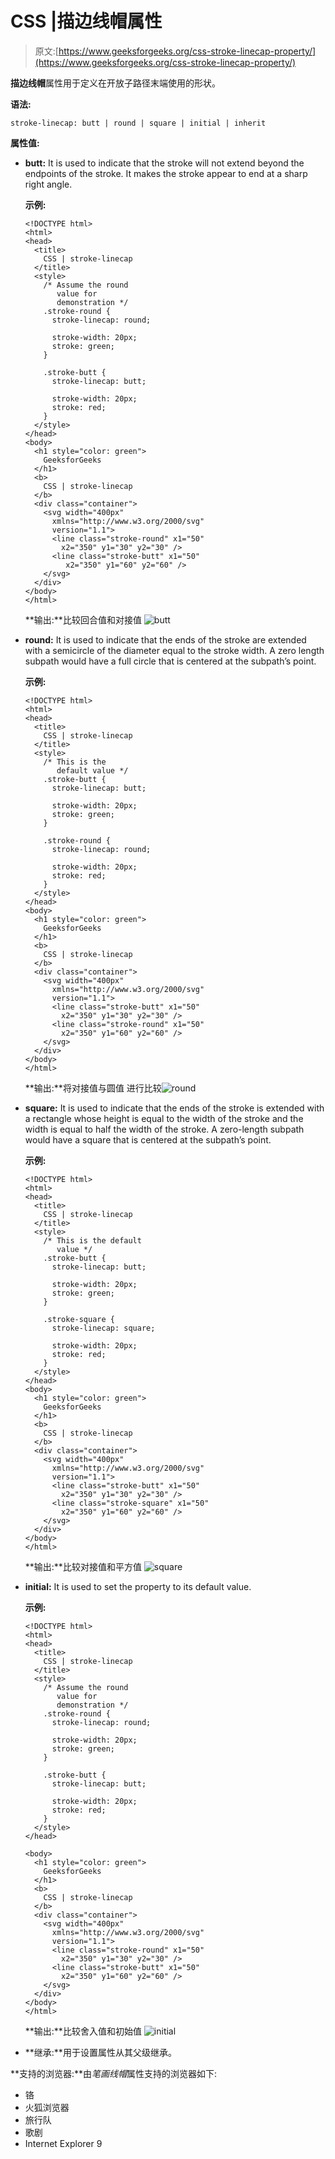 # CSS |描边线帽属性

> 原文:[https://www.geeksforgeeks.org/css-stroke-linecap-property/](https://www.geeksforgeeks.org/css-stroke-linecap-property/)

**描边线帽**属性用于定义在开放子路径末端使用的形状。

**语法:**

```
stroke-linecap: butt | round | square | initial | inherit
```

**属性值:**

*   **butt:** It is used to indicate that the stroke will not extend beyond the endpoints of the stroke. It makes the stroke appear to end at a sharp right angle.

    **示例:**

    ```
    <!DOCTYPE html>
    <html>
    <head>
      <title>
        CSS | stroke-linecap
      </title>
      <style>
        /* Assume the round
           value for
           demonstration */
        .stroke-round {
          stroke-linecap: round;

          stroke-width: 20px;
          stroke: green;
        }

        .stroke-butt {
          stroke-linecap: butt;

          stroke-width: 20px;
          stroke: red;
        }
      </style>
    </head>
    <body>
      <h1 style="color: green">
        GeeksforGeeks
      </h1>
      <b>
        CSS | stroke-linecap
      </b>
      <div class="container">
        <svg width="400px"
          xmlns="http://www.w3.org/2000/svg"
          version="1.1">
          <line class="stroke-round" x1="50"
            x2="350" y1="30" y2="30" />
          <line class="stroke-butt" x1="50"
             x2="350" y1="60" y2="60" />
        </svg>
      </div>
    </body>
    </html>
    ```

    **输出:**比较回合值和对接值
    ![butt](img/034ce86de5696cfbcd61e7f7b8daf38a.png)

*   **round:** It is used to indicate that the ends of the stroke are extended with a semicircle of the diameter equal to the stroke width. A zero length subpath would have a full circle that is centered at the subpath’s point.

    **示例:**

    ```
    <!DOCTYPE html>
    <html>
    <head>
      <title>
        CSS | stroke-linecap
      </title>
      <style>
        /* This is the
           default value */
        .stroke-butt {
          stroke-linecap: butt;

          stroke-width: 20px;
          stroke: green;
        }

        .stroke-round {
          stroke-linecap: round;

          stroke-width: 20px;
          stroke: red;
        }
      </style>
    </head>
    <body>
      <h1 style="color: green">
        GeeksforGeeks
      </h1>
      <b>
        CSS | stroke-linecap
      </b>
      <div class="container">
        <svg width="400px" 
          xmlns="http://www.w3.org/2000/svg"
          version="1.1">
          <line class="stroke-butt" x1="50"
            x2="350" y1="30" y2="30" />
          <line class="stroke-round" x1="50"
            x2="350" y1="60" y2="60" />
        </svg>
      </div>
    </body>
    </html>
    ```

    **输出:**将对接值与圆值
    进行比较![round](img/98c02e0c5d29e0167bf535413ddc9f1a.png)

*   **square:** It is used to indicate that the ends of the stroke is extended with a rectangle whose height is equal to the width of the stroke and the width is equal to half the width of the stroke. A zero-length subpath would have a square that is centered at the subpath’s point.

    **示例:**

    ```
    <!DOCTYPE html>
    <html>
    <head>
      <title>
        CSS | stroke-linecap
      </title>
      <style>
        /* This is the default
           value */
        .stroke-butt {
          stroke-linecap: butt;

          stroke-width: 20px;
          stroke: green;
        }

        .stroke-square {
          stroke-linecap: square;

          stroke-width: 20px;
          stroke: red;
        }
      </style>
    </head>
    <body>
      <h1 style="color: green">
        GeeksforGeeks
      </h1>
      <b>
        CSS | stroke-linecap
      </b>
      <div class="container">
        <svg width="400px" 
          xmlns="http://www.w3.org/2000/svg"
          version="1.1">
          <line class="stroke-butt" x1="50"
            x2="350" y1="30" y2="30" />
          <line class="stroke-square" x1="50"
            x2="350" y1="60" y2="60" />
        </svg>
      </div>
    </body>
    </html>
    ```

    **输出:**比较对接值和平方值
    ![square](img/72214a7161e5c358b2e4b99619527238.png)

*   **initial:** It is used to set the property to its default value.

    **示例:**

    ```
    <!DOCTYPE html>
    <html>
    <head>
      <title>
        CSS | stroke-linecap
      </title>
      <style>
        /* Assume the round
           value for
           demonstration */
        .stroke-round {
          stroke-linecap: round;

          stroke-width: 20px;
          stroke: green;
        }

        .stroke-butt {
          stroke-linecap: butt;

          stroke-width: 20px;
          stroke: red;
        }
      </style>
    </head>

    <body>
      <h1 style="color: green">
        GeeksforGeeks
      </h1>
      <b>
        CSS | stroke-linecap
      </b>
      <div class="container">
        <svg width="400px"
          xmlns="http://www.w3.org/2000/svg" 
          version="1.1">
          <line class="stroke-round" x1="50"
            x2="350" y1="30" y2="30" />
          <line class="stroke-butt" x1="50"
            x2="350" y1="60" y2="60" />
        </svg>
      </div>
    </body>
    </html>
    ```

    **输出:**比较舍入值和初始值
    ![initial](img/3d5c6031e86d5f1eca23e43c47315681.png)

*   **继承:**用于设置属性从其父级继承。

**支持的浏览器:**由*笔画线帽*属性支持的浏览器如下:

*   铬
*   火狐浏览器
*   旅行队
*   歌剧
*   Internet Explorer 9
